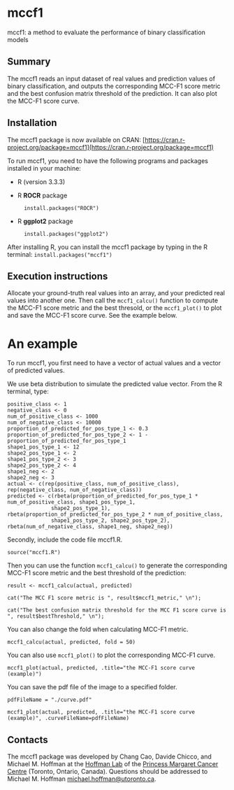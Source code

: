 # mccf1 #

mccf1: a method to evaluate the performance of binary classification models

## Summary ##

The mccf1 reads an input dataset of real values and prediction values of binary classification, and outputs the corresponding MCC-F1 score metric and the best confusion matrix threshold of the prediction. It can also plot the MCC-F1 score curve.

## Installation ##

The mccf1 package is now available on CRAN: [https://cran.r-project.org/package=mccf1](https://cran.r-project.org/package=mccf1)

To run mccf1, you need to have the following programs and packages installed in your machine:

* R (version 3.3.3)
* R **ROCR** package

		install.packages("ROCR")

* R **ggplot2** package

		install.packages("ggplot2")

After installing R, you can install the mccf1 package by typing in the R terminal:
`install.packages("mccf1")`

## Execution instructions ##

Allocate your ground-truth real values into an array, and your predicted real values into another one. Then call the `mccf1_calcu()` function to compute the MCC-F1 score metric and the best thresold, or the `mccf1_plot()` to plot and save the MCC-F1 score curve. See the example below.

# An example

To run mccf1, you first need to have a vector of actual values and a vector of predicted values.

We use beta distribution to simulate the predicted value vector. From the R terminal, type:

    positive_class <- 1
    negative_class <- 0
    num_of_positive_class <- 1000
    num_of_negative_class <- 10000
    proportion_of_predicted_for_pos_type_1 <- 0.3
    proportion_of_predicted_for_pos_type_2 <- 1 - proportion_of_predicted_for_pos_type_1
    shape1_pos_type_1 <- 12
    shape2_pos_type_1 <- 2
    shape1_pos_type_2 <- 3
    shape2_pos_type_2 <- 4
    shape1_neg <- 2 
    shape2_neg <- 3
    actual <- c(rep(positive_class, num_of_positive_class), rep(negative_class, num_of_negative_class))
    predicted <- c(rbeta(proportion_of_predicted_for_pos_type_1 * num_of_positive_class, shape1_pos_type_1,    
                  shape2_pos_type_1), rbeta(proportion_of_predicted_for_pos_type_2 * num_of_positive_class, 
                  shape1_pos_type_2, shape2_pos_type_2), rbeta(num_of_negative_class, shape1_neg, shape2_neg))

Secondly, include the code file mccf1.R.

    source("mccf1.R")

Then you can use the function `mccf1_calcu()` to generate the corresponding MCC-F1 score metric and the best threshold of the prediction:

	result <- mccf1_calcu(actual, predicted)

	cat("The MCC F1 score metric is ", result$mccf1_metric," \n");

	cat("The best confusion matrix threshold for the MCC F1 score curve is ", result$bestThreshold," \n");
	
You can also change the fold when calculating MCC-F1 metric.
	
	mccf1_calcu(actual, predicted, fold = 50)
  
You can also use `mccf1_plot()` to plot the corresponding MCC-F1 curve. 

	mccf1_plot(actual, predicted, .title="the MCC-F1 score curve (example)")

You can save the pdf file of the image to a specified folder. 

    pdfFileName = "./curve.pdf" 

    mccf1_plot(actual, predicted, .title="the MCC-F1 score curve (example)", .curveFileName=pdfFileName)

## Contacts ##

The mccf1 package was developed by Chang Cao, Davide Chicco, and Michael M. Hoffman at the [Hoffman Lab](http://www.hoffmanlab.org) of the [Princess Margaret Cancer Centre](http://www.uhn.ca/PrincessMargaret/Research) (Toronto, Ontario, Canada). Questions should be
addressed to Michael M. Hoffman <michael.hoffman@utoronto.ca>.
